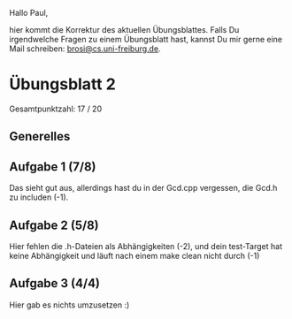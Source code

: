 Hallo Paul,

hier kommt die Korrektur des aktuellen Übungsblattes. Falls Du irgendwelche
Fragen zu einem Übungsblatt hast, kannst Du mir gerne eine Mail schreiben:
<brosi@cs.uni-freiburg.de>.


# Übungsblatt 2

Gesamtpunktzahl: 17 / 20


## Generelles


## Aufgabe 1 (7/8)

Das sieht gut aus, allerdings hast du in der Gcd.cpp vergessen, die Gcd.h zu
includen (-1).

## Aufgabe 2 (5/8)

Hier fehlen die .h-Dateien als Abhängigkeiten (-2), und dein test-Target hat
keine Abhängigkeit und läuft nach einem make clean nicht durch (-1)

## Aufgabe 3 (4/4)

Hier gab es nichts umzusetzen :)
